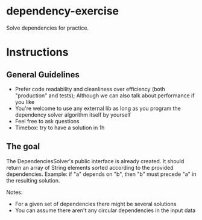 # dependency-exercise
Solve dependencies for practice.


# Instructions
## General Guidelines
- Prefer code readability and cleanliness over efficiency (both "production" and tests); Although we can also talk about performance if you like
- You're welcome to use any external lib as long as you program the dependency solver algorithm itself by yourself
- Feel free to ask questions
- Timebox: try to have a solution in 1h

## The goal
The DependenciesSolver's public interface is already created.
It should return an array of String elements sorted according to the provided dependencies.
Example: if "a" depends on "b", then "b" must precede "a" in the resulting solution.

Notes:
- For a given set of dependencies there might be several solutions
- You can assume there aren't any circular dependencies in the input data
